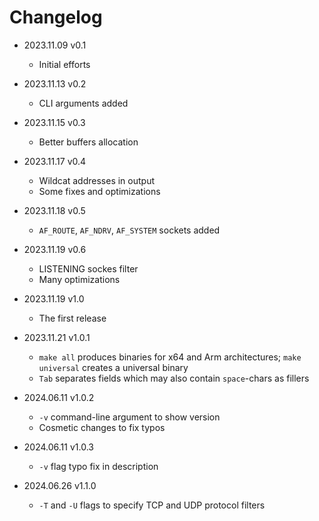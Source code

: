 # Changelog

* 2023.11.09  v0.1
  * Initial efforts

* 2023.11.13  v0.2
  * CLI arguments added

* 2023.11.15  v0.3
  * Better buffers allocation

* 2023.11.17  v0.4
  * Wildcat addresses in output
  * Some fixes and optimizations

* 2023.11.18  v0.5
  * `AF_ROUTE`, `AF_NDRV`, `AF_SYSTEM` sockets added

* 2023.11.19  v0.6
  * LISTENING sockes filter
  * Many optimizations

* 2023.11.19  v1.0
  * The first release

* 2023.11.21  v1.0.1
  * `make all` produces binaries for x64 and Arm architectures; `make universal` creates a universal binary
  * `Tab` separates fields which may also contain `space`-chars as fillers

* 2024.06.11  v1.0.2
  * `-v` command-line argument to show version
  * Cosmetic changes to fix typos

* 2024.06.11  v1.0.3
  * `-v` flag typo fix in description

* 2024.06.26  v1.1.0
  * `-T` and `-U` flags to specify TCP and UDP protocol filters
